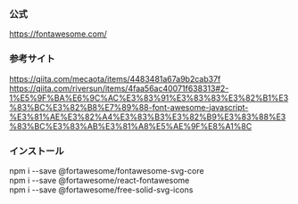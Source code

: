 ### 公式

https://fontawesome.com/

### 参考サイト

https://qiita.com/mecaota/items/4483481a67a9b2cab37f
https://qiita.com/riversun/items/4faa56ac40071f638313#2-1%E5%9F%BA%E6%9C%AC%E3%83%91%E3%83%83%E3%82%B1%E3%83%BC%E3%82%B8%E7%89%88-font-awesome-javascript-%E3%81%AE%E3%82%A4%E3%83%B3%E3%82%B9%E3%83%88%E3%83%BC%E3%83%AB%E3%81%A8%E5%AE%9F%E8%A1%8C

### インストール

npm i --save @fortawesome/fontawesome-svg-core  
npm i --save @fortawesome/react-fontawesome  
npm i --save @fortawesome/free-solid-svg-icons

